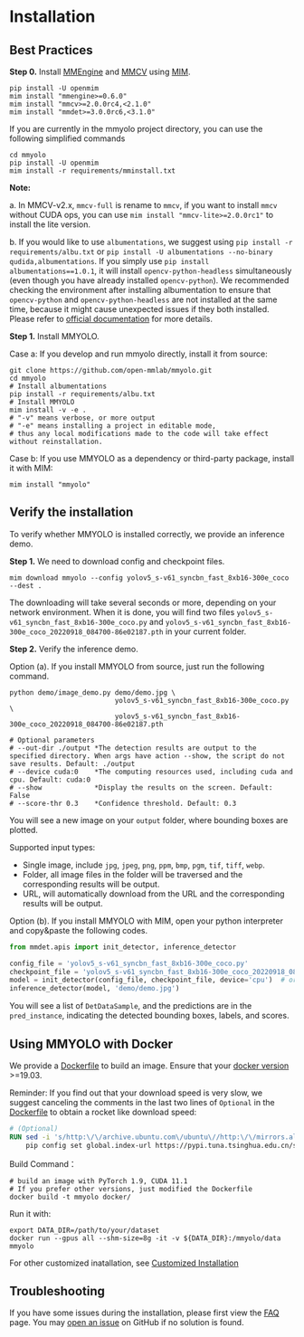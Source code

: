 # Installation

## Best Practices

**Step 0.** Install [MMEngine](https://github.com/open-mmlab/mmengine) and [MMCV](https://github.com/open-mmlab/mmcv) using [MIM](https://github.com/open-mmlab/mim).

```shell
pip install -U openmim
mim install "mmengine>=0.6.0"
mim install "mmcv>=2.0.0rc4,<2.1.0"
mim install "mmdet>=3.0.0rc6,<3.1.0"
```

If you are currently in the mmyolo project directory, you can use the following simplified commands

```shell
cd mmyolo
pip install -U openmim
mim install -r requirements/mminstall.txt
```

**Note:**

a. In MMCV-v2.x, `mmcv-full` is rename to `mmcv`, if you want to install `mmcv` without CUDA ops, you can use `mim install "mmcv-lite>=2.0.0rc1"` to install the lite version.

b. If you would like to use `albumentations`, we suggest using `pip install -r requirements/albu.txt` or `pip install -U albumentations --no-binary qudida,albumentations`. If you simply use `pip install albumentations==1.0.1`, it will install `opencv-python-headless` simultaneously (even though you have already installed `opencv-python`). We recommended checking the environment after installing albumentation to ensure that `opencv-python` and `opencv-python-headless` are not installed at the same time, because it might cause unexpected issues if they both installed. Please refer to [official documentation](https://albumentations.ai/docs/getting_started/installation/#note-on-opencv-dependencies) for more details.

**Step 1.** Install MMYOLO.

Case a: If you develop and run mmyolo directly, install it from source:

```shell
git clone https://github.com/open-mmlab/mmyolo.git
cd mmyolo
# Install albumentations
pip install -r requirements/albu.txt
# Install MMYOLO
mim install -v -e .
# "-v" means verbose, or more output
# "-e" means installing a project in editable mode,
# thus any local modifications made to the code will take effect without reinstallation.
```

Case b: If you use MMYOLO as a dependency or third-party package, install it with MIM:

```shell
mim install "mmyolo"
```

## Verify the installation

To verify whether MMYOLO is installed correctly, we provide  an inference demo.

**Step 1.** We need to download config and checkpoint files.

```shell
mim download mmyolo --config yolov5_s-v61_syncbn_fast_8xb16-300e_coco --dest .
```

The downloading will take several seconds or more, depending on your network environment. When it is done, you will find two files `yolov5_s-v61_syncbn_fast_8xb16-300e_coco.py` and `yolov5_s-v61_syncbn_fast_8xb16-300e_coco_20220918_084700-86e02187.pth` in your current folder.

**Step 2.** Verify the inference demo.

Option (a). If you install MMYOLO from source, just run the following command.

```shell
python demo/image_demo.py demo/demo.jpg \
                          yolov5_s-v61_syncbn_fast_8xb16-300e_coco.py \
                          yolov5_s-v61_syncbn_fast_8xb16-300e_coco_20220918_084700-86e02187.pth

# Optional parameters
# --out-dir ./output *The detection results are output to the specified directory. When args have action --show, the script do not save results. Default: ./output
# --device cuda:0    *The computing resources used, including cuda and cpu. Default: cuda:0
# --show             *Display the results on the screen. Default: False
# --score-thr 0.3    *Confidence threshold. Default: 0.3
```

You will see a new image on your `output` folder, where bounding boxes are plotted.

Supported input types:

- Single image, include `jpg`, `jpeg`, `png`, `ppm`, `bmp`, `pgm`, `tif`, `tiff`, `webp`.
- Folder, all image files in the folder will be traversed and the corresponding results will be output.
- URL, will automatically download from the URL and the corresponding results will be output.

Option (b). If you install MMYOLO with MIM, open your python interpreter and copy&paste the following codes.

```python
from mmdet.apis import init_detector, inference_detector

config_file = 'yolov5_s-v61_syncbn_fast_8xb16-300e_coco.py'
checkpoint_file = 'yolov5_s-v61_syncbn_fast_8xb16-300e_coco_20220918_084700-86e02187.pth'
model = init_detector(config_file, checkpoint_file, device='cpu')  # or device='cuda:0'
inference_detector(model, 'demo/demo.jpg')
```

You will see a list of `DetDataSample`, and the predictions are in the `pred_instance`, indicating the detected bounding boxes, labels, and scores.

## Using MMYOLO with Docker

We provide a [Dockerfile](https://github.com/open-mmlab/mmyolo/blob/main/docker/Dockerfile) to build an image. Ensure that your [docker version](https://docs.docker.com/engine/install/) >=19.03.

Reminder: If you find out that your download speed is very slow, we suggest canceling the comments in the last two lines of `Optional` in the [Dockerfile](https://github.com/open-mmlab/mmyolo/blob/main/docker/Dockerfile#L19-L20) to obtain a rocket like download speed:

```dockerfile
# (Optional)
RUN sed -i 's/http:\/\/archive.ubuntu.com\/ubuntu\//http:\/\/mirrors.aliyun.com\/ubuntu\//g' /etc/apt/sources.list && \
    pip config set global.index-url https://pypi.tuna.tsinghua.edu.cn/simple
```

Build Command：

```shell
# build an image with PyTorch 1.9, CUDA 11.1
# If you prefer other versions, just modified the Dockerfile
docker build -t mmyolo docker/
```

Run it with:

```shell
export DATA_DIR=/path/to/your/dataset
docker run --gpus all --shm-size=8g -it -v ${DATA_DIR}:/mmyolo/data mmyolo
```

For other customized inatallation, see [Customized Installation](../tutorials/custom_installation.md)

## Troubleshooting

If you have some issues during the installation, please first view the [FAQ](../tutorials/faq.md) page.
You may [open an issue](https://github.com/open-mmlab/mmyolo/issues/new/choose) on GitHub if no solution is found.
